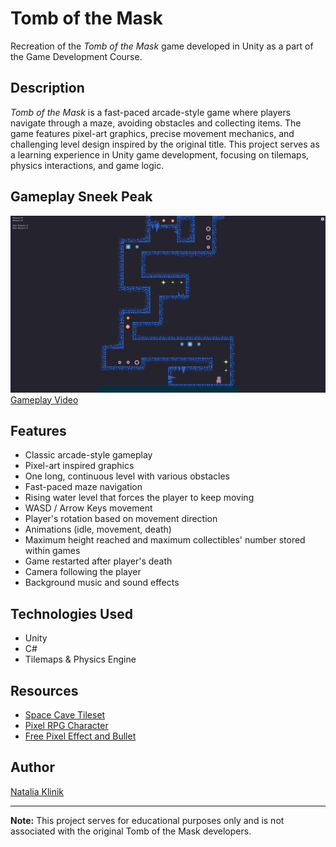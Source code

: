 # Tomb of the Mask
Recreation of the *Tomb of the Mask* game developed in Unity as a part of the Game Development Course.

## Description
*Tomb of the Mask* is a fast-paced arcade-style game where players navigate through a maze, avoiding obstacles and collecting items. The game features pixel-art graphics, precise movement mechanics, and challenging level design inspired by the original title. This project serves as a learning experience in Unity game development, focusing on tilemaps, physics interactions, and game logic.

## Gameplay Sneek Peak
![Game Screenshot](game_screenshot.png)
[Gameplay Video](https://drive.google.com/file/d/1IVu_i-Zpu7qxJsTZ77LVzcDXd79alRQq/view?usp=sharing)

## Features
- Classic arcade-style gameplay
- Pixel-art inspired graphics
- One long, continuous level with various obstacles
- Fast-paced maze navigation
- Rising water level that forces the player to keep moving
- WASD / Arrow Keys movement
- Player's rotation based on movement direction
- Animations (idle, movement, death)
- Maximum height reached and maximum collectibles' number stored within games
- Game restarted after player's death
- Camera following the player
- Background music and sound effects

## Technologies Used
- Unity
- C#
- Tilemaps & Physics Engine

## Resources
- [Space Cave Tileset](https://m039.itch.io/blue-space-cave-tileset)
- [Pixel RPG Character](https://snoblin.itch.io/pixel-rpg-free-npc)
- [Free Pixel Effect and Bullet](https://bdragon1727.itch.io/free-effect-and-bullet-16x16)

## Author
[Natalia Klinik](https://github.com/kliniik)

---
**Note:** This project serves for educational purposes only and is not associated with the original Tomb of the Mask developers.
